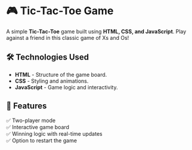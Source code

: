 # 🎮 Tic-Tac-Toe Game

A simple **Tic-Tac-Toe** game built using **HTML, CSS, and JavaScript**. Play against a friend in this classic game of Xs and Os!

## 🛠️ Technologies Used
- **HTML** - Structure of the game board.
- **CSS** - Styling and animations.
- **JavaScript** - Game logic and interactivity.

## 🎯 Features
✅ Two-player mode  
✅ Interactive game board  
✅ Winning logic with real-time updates  
✅ Option to restart the game  
